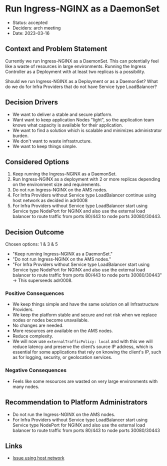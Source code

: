 # Run Ingress-NGINX as a DaemonSet

- Status: accepted
- Deciders: arch meeting
- Date: 2023-03-16

## Context and Problem Statement

Currently we run Ingress-NGINX as a DaemonSet.
This can potentially feel like a waste of resources in large environments.
Running the Ingress Controller as a Deployment with at least two replicas is a possibility.

Should we run Ingress-NGINX as a Deployment or as a DaemonSet?
What do we do for Infra Providers that do not have Service type LoadBalancer?

## Decision Drivers

- We want to deliver a stable and secure platform.
- Want want to keep application Nodes "light", so the application team knows what capacity is available for their application.
- We want to find a solution which is scalable and minimizes administrator burden.
- We don't want to waste infrastructure.
- We want to keep things simple.

## Considered Options

1. Keep running the Ingress-NGINX as a DaemonSet.
1. Run Ingress-NGINX as a deployment with 2 or more replicas depending on the environment size and requirements.
1. Do not run Ingress-NGINX on the AMS nodes.
1. For Infra Providers without Service type LoadBalancer continue using host network as decided in adr0008
1. For Infra Providers without Service type LoadBalancer start using Service type NodePort for NGINX and also use the external load balancer to route traffic from ports 80/443 to node ports 30080/30443.

## Decision Outcome

Chosen options: 1 & 3 & 5

- "Keep running Ingress-NGINX as a DaemonSet."
- "Do not run Ingress-NGINX on the AMS nodes."
- "For Infra Providers without Service type LoadBalancer start using Service type NodePort for NGINX and also use the external load balancer to route traffic from ports 80/443 to node ports 30080/30443" -> This superseeds adr0008.

### Positive Consequences

- We keep things simple and have the same solution on all Infrastructure Providers.
- We keep the platform stable and secure and not risk when we replace nodes or nodes become unavailable.
- No changes are needed.
- More resources are available on the AMS nodes.
- Reduce complexity.
- We will now use `externalTrafficPolicy: local` and with this we will reduce latency and preserve the client’s source IP address, which is essential for some applications that rely on knowing the client's IP, such as for logging, security, or geolocation services.

### Negative Consequences

- Feels like some resources are wasted on very large environments with many nodes.

## Recommendation to Platform Administrators

- Do not run the Ingress-NGINX on the AMS nodes.
- For Infra Providers without Service type LoadBalancer start using Service type NodePort for NGINX and also use the external load balancer to route traffic from ports 80/443 to node ports 30080/30443

## Links

- [Issue using host network](https://github.com/kubernetes-sigs/kubespray/blob/master/contrib/terraform/exoscale/modules/kubernetes-cluster/templates/cloud-init.tmpl#L34-L44)
